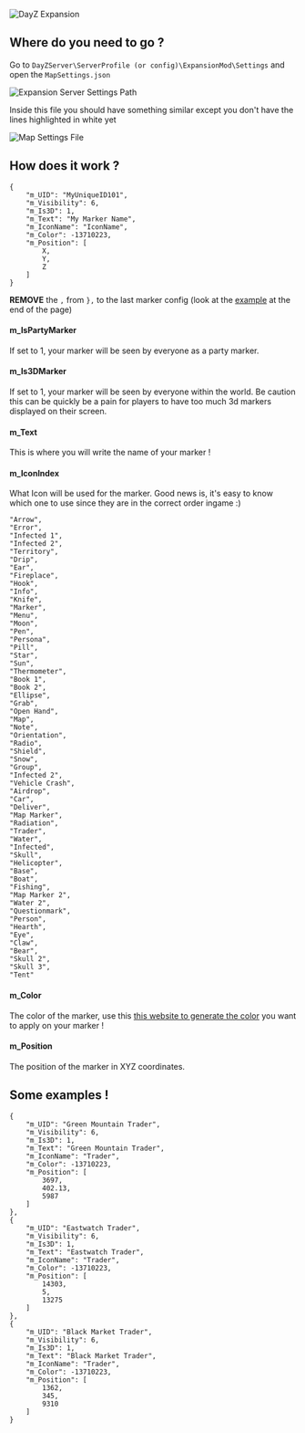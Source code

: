 ![DayZ Expansion](https://i.imgur.com/cTbqjAr.png)

## Where do you need to go ?

Go to `DayZServer\ServerProfile (or config)\ExpansionMod\Settings` and open the `MapSettings.json`

![Expansion Server Settings Path](https://i.imgur.com/Bste9wW.png)

Inside this file you should have something similar except you don't have the lines highlighted in white yet

![Map Settings File](https://i.imgur.com/A1V5Bog.png)

## How does it work ?

    {
        "m_UID": "MyUniqueID101",
        "m_Visibility": 6,
        "m_Is3D": 1,
        "m_Text": "My Marker Name",
        "m_IconName": "IconName",
        "m_Color": -13710223,
        "m_Position": [
            X,
            Y,
            Z
        ]
    }

**REMOVE** the `,` from `},` to the last marker config (look at the [example](https://github.com/salutesh/DayZ-Expansion-Scripts/wiki/%5BServer-Hosting%5D-Adding-server-markers#some-examples-) at the end of the page)

#### m_IsPartyMarker

If set to 1, your marker will be seen by everyone as a party marker.

#### m_Is3DMarker

If set to 1, your marker will be seen by everyone within the world. Be caution this can be quickly be a pain for players to have too much 3d markers displayed on their screen.

#### m_Text

This is where you will write the name of your marker !

#### m_IconIndex

What Icon will be used for the marker. Good news is, it's easy to know which one to use since they are in the correct order ingame :)

    "Arrow",
    "Error",
    "Infected 1",
    "Infected 2",
    "Territory",
    "Drip",
    "Ear",
    "Fireplace",
    "Hook",
    "Info",
    "Knife",
    "Marker",
    "Menu",
    "Moon",
    "Pen",
    "Persona",
    "Pill",
    "Star",
    "Sun",
    "Thermometer",
    "Book 1",
    "Book 2",
    "Ellipse",
    "Grab",
    "Open Hand",
    "Map",
    "Note",
    "Orientation",
    "Radio",
    "Shield",
    "Snow",
    "Group",
    "Infected 2",
    "Vehicle Crash",
    "Airdrop",    
    "Car",                    
    "Deliver",            
    "Map Marker",        
    "Radiation",
    "Trader",            
    "Water",            
    "Infected",
    "Skull",
    "Helicopter",
    "Base",
    "Boat",
    "Fishing",
    "Map Marker 2",
    "Water 2",
    "Questionmark",
    "Person",
    "Hearth",
    "Eye",
    "Claw",
    "Bear",
    "Skull 2",
    "Skull 3",    
    "Tent"

#### m_Color

The color of the marker, use this [this website to generate the color](https://thurston.pw/public/color.php) you want to apply on your marker !

#### m_Position

The position of the marker in XYZ coordinates.

## Some examples !

    {
        "m_UID": "Green Mountain Trader",
        "m_Visibility": 6,
        "m_Is3D": 1,
        "m_Text": "Green Mountain Trader",
        "m_IconName": "Trader",
        "m_Color": -13710223,
        "m_Position": [
            3697,
            402.13,
            5987
        ]
    },
    {
        "m_UID": "Eastwatch Trader",
        "m_Visibility": 6,
        "m_Is3D": 1,
        "m_Text": "Eastwatch Trader",
        "m_IconName": "Trader",
        "m_Color": -13710223,
        "m_Position": [
            14303,
            5,
            13275
        ]
    },
    {
        "m_UID": "Black Market Trader",
        "m_Visibility": 6,
        "m_Is3D": 1,
        "m_Text": "Black Market Trader",
        "m_IconName": "Trader",
        "m_Color": -13710223,
        "m_Position": [
            1362,
            345,
            9310
        ]
    }